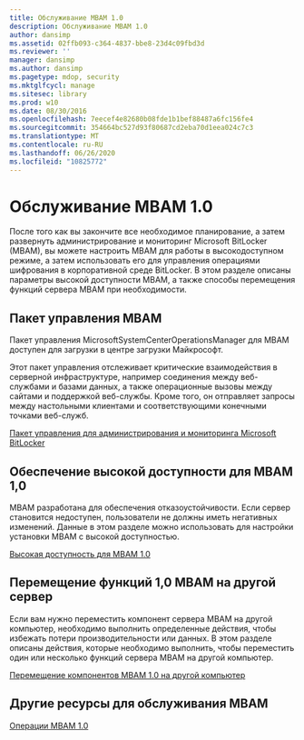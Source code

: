 ```yaml
---
title: Обслуживание MBAM 1.0
description: Обслуживание MBAM 1.0
author: dansimp
ms.assetid: 02ffb093-c364-4837-bbe8-23d4c09fbd3d
ms.reviewer: ''
manager: dansimp
ms.author: dansimp
ms.pagetype: mdop, security
ms.mktglfcycl: manage
ms.sitesec: library
ms.prod: w10
ms.date: 08/30/2016
ms.openlocfilehash: 7eecef4e82680b08fde1b1bef88487a6fc156fe4
ms.sourcegitcommit: 354664bc527d93f80687cd2eba70d1eea024c7c3
ms.translationtype: MT
ms.contentlocale: ru-RU
ms.lasthandoff: 06/26/2020
ms.locfileid: "10825772"
---
```

# Обслуживание MBAM 1.0


После того как вы закончите все необходимое планирование, а затем развернуть администрирование и мониторинг Microsoft BitLocker (MBAM), вы можете настроить MBAM для работы в высокодоступном режиме, а затем использовать его для управления операциями шифрования в корпоративной среде BitLocker. В этом разделе описаны параметры высокой доступности MBAM, а также способы перемещения функций сервера MBAM при необходимости.

## Пакет управления MBAM


Пакет управления MicrosoftSystemCenterOperationsManager для MBAM доступен для загрузки в центре загрузки Майкрософт.

Этот пакет управления отслеживает критические взаимодействия в серверной инфраструктуре, например соединения между веб-службами и базами данных, а также операционные вызовы между сайтами и поддержкой веб-службы. Кроме того, он отправляет запросы между настольными клиентами и соответствующими конечными точками веб-служб.

[Пакет управления для администрирования и мониторинга Microsoft BitLocker](https://go.microsoft.com/fwlink/p/?LinkId=258390)

## Обеспечение высокой доступности для MBAM 1,0


MBAM разработана для обеспечения отказоустойчивости. Если сервер становится недоступен, пользователи не должны иметь негативных изменений. Данные в этом разделе можно использовать для настройки установки MBAM с высокой доступностью.

[Высокая доступность для MBAM 1.0](high-availability-for-mbam-10.md)

## Перемещение функций 1,0 MBAM на другой сервер


Если вам нужно переместить компонент сервера MBAM на другой компьютер, необходимо выполнить определенные действия, чтобы избежать потери производительности или данных. В этом разделе описаны действия, которые необходимо выполнить, чтобы переместить один или несколько функций сервера MBAM на другой компьютер.

[Перемещение компонентов MBAM 1.0 на другой компьютер](how-to-move-mbam-10-features-to-another-computer.md)

## Другие ресурсы для обслуживания MBAM


[Операции MBAM 1.0](operations-for-mbam-10.md)

 

 





